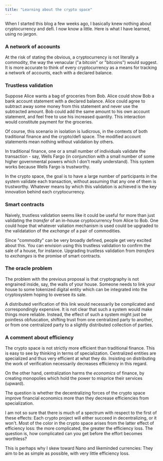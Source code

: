 ```yaml
---
title: "Learning about the crypto space"
---
```


When I started this blog a few weeks ago, I basically knew nothing about cryptocurrency and defi. I now know a little. Here is what I have learned, using no jargon.

### A network of accounts

At the risk of stating the obvious, a cryptocurrency is not literally a commodity, the way the venacular ("a bitcoin" or "bitcoins") would suggest. It is more accurate to think of every cryptocurrency as a means for tracking a network of accounts, each with a declared balance.

### Trustless validation

Suppose Alice wants a bag of groceries from Bob. Alice could show Bob a bank account statement with a declared balance. Alice could agree to subtract away some money from this statement and never use the subtracted amount. Bob could add the same amount to his own account statement, and feel free to use his increased quantity. This interaction would constitute payment for the groceries.

Of course, this scenario in isolation is ludicrous, in the contexts of both traditional finance and the crypto/defi space. The modified account statements mean nothing without validation by others.

In traditional finance, one or a small number of individuals validate the transaction - say, Wells Fargo (in conjunction with a small number of some higher governmental powers which I don't really understand). This system works because Wells Fargo is trustworthy.

In the crypto space, the goal is to have a large number of participants in the system validate each transaction, without assuming that any one of them is trustworthy. Whatever means by which this validation is achieved is the key innovation behind each cryptocurrency.



### Smart contracts

Naively, trustless validation seems like it could be useful for more than just validating the _transfer_ of an in-house cryptocurrency from Alice to Bob. One could hope that whatever valiation mechanism is used could be upgraded to the validatation of the _exchange_ of a pair of commodities. 

Since "commodity" can be very broadly defined, people get very excited about this. You can envision using this trustless validation to confirm the sale of a house, for instance. Upgrading trustless validation from _transfers_ to _exchanges_ is the promise of smart contracts.

### The oracle problem

The problem with the previous proposal is that cryptography is not engrained inside, say, the walls of your house. Someone needs to link your house to some tokenized digital entity which can be integrated into the cryptosystem hoping to oversee its sale. 

A distributed verification of this link would necessarily be complicated and correspondingly expensive. It is not clear that such a system would make things more reliable. Instead, the effect of such a system might just be pointless obfuscation, shifting trust from one centralized party to another, or from one centralized party to a slightly distributed collection of parties.

### A comment about efficiency

The crypto space is not strictly more efficient than traditional finance. This is easy to see by thinking in terms of specialization. Centralized entities are specialized and thus very efficient at what they do. Insisting on distributing the work of verification necessarily decreases efficiency in this regard.

On the other hand, centralization harms the _economics_ of finance, by creating monopolies which hold the power to misprice their services (upward). 

The question is whether the decentralizing forces of the crypto space improve financial economics more than they decrease efficiencies from specialization.

I am not so sure that there is much of a spectrum with respect to the first of these effects: Each crypto project will either succeed in decentralizing, or it won't. Most of the color in the crypto space arises from the latter effect of efficiency loss: the more complicated, the greater the efficiency loss. The question is, how complicated can you get before the effort becomes worthless?

This is perhaps why I skew toward Nano and likeminded currencies: They aim to be as simple as possible, with very little efficiency loss.
